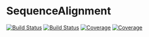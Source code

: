 # SequenceAlignment

[![Build Status](https://travis-ci.com/gerhardJaeger/SequenceAlignment.jl.svg?branch=master)](https://travis-ci.com/gerhardJaeger/SequenceAlignment.jl)
[![Build Status](https://ci.appveyor.com/api/projects/status/github/gerhardJaeger/SequenceAlignment.jl?svg=true)](https://ci.appveyor.com/project/gerhardJaeger/SequenceAlignment-jl)
[![Coverage](https://codecov.io/gh/gerhardJaeger/SequenceAlignment.jl/branch/master/graph/badge.svg)](https://codecov.io/gh/gerhardJaeger/SequenceAlignment.jl)
[![Coverage](https://coveralls.io/repos/github/gerhardJaeger/SequenceAlignment.jl/badge.svg?branch=master)](https://coveralls.io/github/gerhardJaeger/SequenceAlignment.jl?branch=master)
